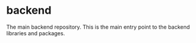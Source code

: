 # backend
The main backend repository. This is the main entry point to the backend libraries and packages.
